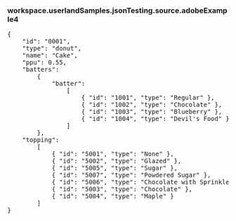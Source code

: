 ### workspace.userlandSamples.jsonTesting.source.adobeExample4
<pre>{	"id": "0001",	"type": "donut",	"name": "Cake",	"ppu": 0.55,	"batters":		{			"batter":				[					{ "id": "1001", "type": "Regular" },					{ "id": "1002", "type": "Chocolate" },					{ "id": "1003", "type": "Blueberry" },					{ "id": "1004", "type": "Devil's Food" }				]		},	"topping":		[			{ "id": "5001", "type": "None" },			{ "id": "5002", "type": "Glazed" },			{ "id": "5005", "type": "Sugar" },			{ "id": "5007", "type": "Powdered Sugar" },			{ "id": "5006", "type": "Chocolate with Sprinkles" },			{ "id": "5003", "type": "Chocolate" },			{ "id": "5004", "type": "Maple" }		]}
</pre>